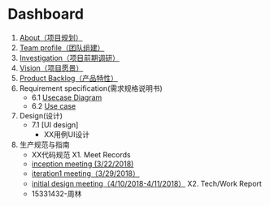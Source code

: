 # Dashboard

1. [About（项目规划）](https://github.com/Baoleme/Dashboard/blob/master/documents/about.md)
2. [Team profile（团队组建）](https://github.com/Baoleme/Dashboard/blob/master/documents/team_profile.md)
3. [Investigation（项目前期调研）](https://github.com/Baoleme/Dashboard/blob/master/documents/competitor_analyze.md)
4. [Vision（项目愿景）](https://github.com/Baoleme/Dashboard/blob/master/documents/Baoleme_Project_Proposal.md)
5. [Product Backlog（产品特性）](https://github.com/Baoleme/Dashboard/blob/master/documents/product_backlog.md)
6. Requirement specification(需求规格说明书)
	- 6.1 [Usecase Diagram](https://github.com/Baoleme/Dashboard/blob/master/img_usecases)
	- 6.2 [Use case](https://github.com/Baoleme/Dashboard/blob/master/doc_usecases)
7. Design(设计)
	- 7.1 [UI design]
		- XX用例UI设计
8. 生产规范与指南
	- XX代码规范
X1. Meet Records
    - [inception meeting (3/22/2018)](https://github.com/Baoleme/Dashboard/blob/master/meet_records/KickOff_Meeting_Record.md)
    - [iteration1 meeting（3/29/2018）](https://github.com/Baoleme/Dashboard/blob/master/meet_records/meeting_record_of_iteration1.md)
    - [initial design meeting（4/10/2018-4/11/2018）](https://github.com/Baoleme/Dashboard/blob/master/meet_records/meeting_record_of_initial_design.md)
X2. Tech/Work Report
	- 15331432-周林